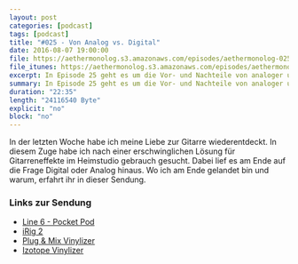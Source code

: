 ```yaml
---
layout: post
categories: [podcast]
tags: [podcast]
title: "#025 - Von Analog vs. Digital"
date: 2016-08-07 19:00:00
file: https://aethermonolog.s3.amazonaws.com/episodes/aethermonolog-025.mp3
file_itunes: https://aethermonolog.s3.amazonaws.com/episodes/aethermonolog-025.m4a
excerpt: In Episode 25 geht es um die Vor- und Nachteile von analoger und digitaler Studio Technik. In den letzten Wochen habe ich meine Gitarre wiederentdeckt und mich mit Effekten und Sound beschäftigt. Das und mehr in der heutigen Sendung.
summary: In Episode 25 geht es um die Vor- und Nachteile von analoger und digitaler Studio Technik. In den letzten Wochen habe ich meine Gitarre wiederentdeckt und mich mit Effekten und Sound beschäftigt. Das und mehr in der heutigen Sendung. Im Zusammengang mit dem Thema werden die folgenden Links erwähnt<br />  <a href="https://www.thomann.de/de/line6_pocket_pod.htm?ref=search_rslt_line+6+pocket+pod_115282_0?partner_id=39958">Line 6 - Pocket Pod</a><br /> <a href="https://www.thomann.de/de/ik_multimedia_irig_2.htm?ref=search_rslt_irig2_357477_0?partner_id=39958">iRig 2</a><br /> <a href="http://www.plugandmix.com/products/p1159-Vinylizer/">Plug and Mix Vinylizer</a><br /> <a href="https://www.izotope.com/en/products/create-and-design/vinyl.html">Izotope Vinylizer - FREE</a><br />
duration: "22:35"
length: "24116540 Byte"
explicit: "no"
block: "no"
---
```


In der letzten Woche habe ich meine Liebe zur Gitarre wiederentdeckt. In diesem Zuge habe ich nach einer erschwinglichen Lösung für Gitarreneffekte im Heimstudio gebrauch gesucht. Dabei lief es am Ende auf die Frage Digital oder Analog hinaus. Wo ich am Ende gelandet bin und warum, erfahrt ihr in dieser Sendung.

### Links zur Sendung

* [Line 6 - Pocket Pod](https://www.thomann.de/de/line6_pocket_pod.htm?ref=search_rslt_line+6+pocket+pod_115282_0?partner_id=39958)
* [iRig 2](https://www.thomann.de/de/ik_multimedia_irig_2.htm?ref=search_rslt_irig2_357477_0?partner_id=39958)
* [Plug & Mix Vinylizer](http://www.plugandmix.com/products/p1159-Vinylizer/)
* [Izotope Vinylizer](https://www.izotope.com/en/products/create-and-design/vinyl.html)
